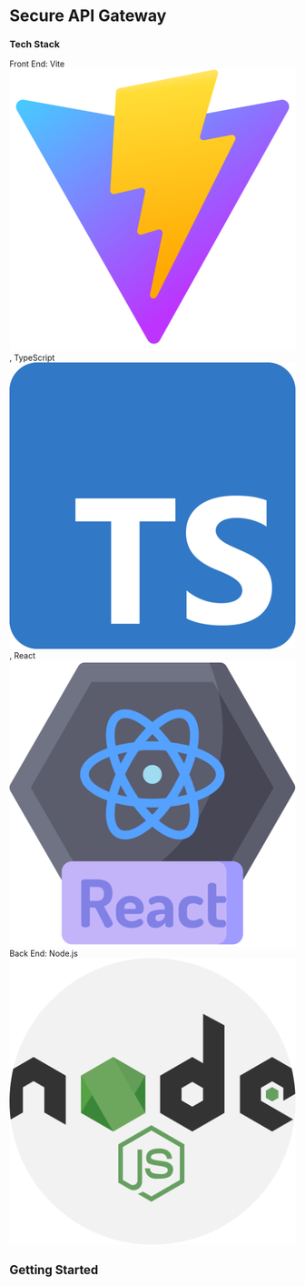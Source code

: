 # Secure API Gateway

### Tech Stack

Front End: Vite ![langlogo](./public/images/Vitejs-logo.svg.png), TypeScript![langlogo](./public/images/typescript.svg), React ![langlogo](./public/images/react.svg)
Back End: Node.js ![langlogo](./public/images/nodejs.svg)

## Getting Started
